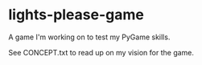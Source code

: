 lights-please-game
==================

A game I'm working on to test my PyGame skills.

See CONCEPT.txt to read up on my vision for the game.